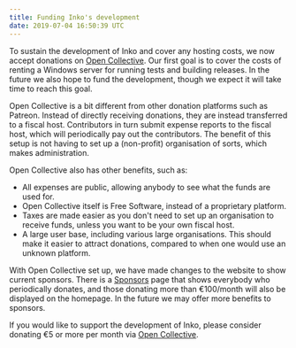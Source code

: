 ```yaml
---
title: Funding Inko's development
date: 2019-07-04 16:50:39 UTC
---
```

<!-- vale off -->

To sustain the development of Inko and cover any hosting costs, we now accept
donations on [Open Collective][open collective]. Our first goal is to cover the
costs of renting a Windows server for running tests and building releases. In
the future we also hope to fund the development, though we expect it will take
time to reach this goal.

<!-- READ MORE -->

Open Collective is a bit different from other donation platforms such as
Patreon. Instead of directly receiving donations, they are instead transferred
to a fiscal host. Contributors in turn submit expense reports to the fiscal
host, which will periodically pay out the contributors. The benefit of this
setup is not having to set up a (non-profit) organisation of sorts, which makes
administration.

Open Collective also has other benefits, such as:

* All expenses are public, allowing anybody to see what the funds are used for.
* Open Collective itself is Free Software, instead of a proprietary platform.
* Taxes are made easier as you don't need to set up an organisation to receive
  funds, unless you want to be your own fiscal host.
* A large user base, including various large organisations. This should make it
  easier to attract donations, compared to when one would use an unknown
  platform.

With Open Collective set up, we have made changes to the website to show current
sponsors. There is a [Sponsors](/sponsors) page that shows everybody who
periodically donates, and those donating more than €100/month will also be
displayed on the homepage. In the future we may offer more benefits to sponsors.

If you would like to support the development of Inko, please consider donating
€5 or more per month via [Open Collective][open collective].

[open collective]: https://opencollective.com/inko-lang
